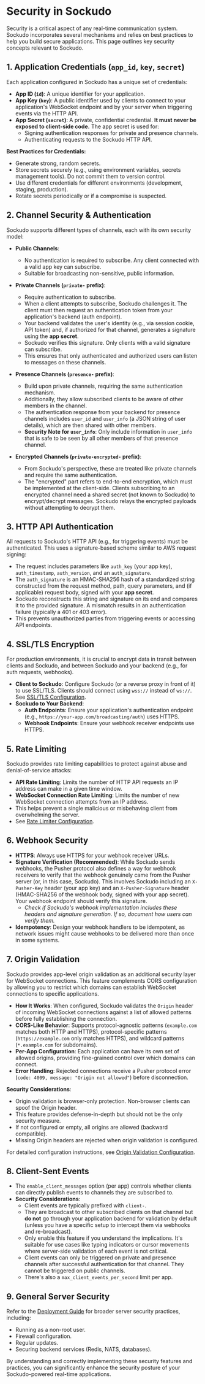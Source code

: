 # Security in Sockudo

Security is a critical aspect of any real-time communication system. Sockudo incorporates several mechanisms and relies on best practices to help you build secure applications. This page outlines key security concepts relevant to Sockudo.

## 1. Application Credentials (`app_id`, `key`, `secret`)

Each application configured in Sockudo has a unique set of credentials:

* **App ID (`id`)**: A unique identifier for your application.
* **App Key (`key`)**: A public identifier used by clients to connect to your application's WebSocket endpoint and by your server when triggering events via the HTTP API.
* **App Secret (`secret`)**: A private, confidential credential. **It must never be exposed to client-side code.** The app secret is used for:
    * Signing authentication responses for private and presence channels.
    * Authenticating requests to the Sockudo HTTP API.

**Best Practices for Credentials:**
* Generate strong, random secrets.
* Store secrets securely (e.g., using environment variables, secrets management tools). Do not commit them to version control.
* Use different credentials for different environments (development, staging, production).
* Rotate secrets periodically or if a compromise is suspected.

## 2. Channel Security & Authentication

Sockudo supports different types of channels, each with its own security model:

* **Public Channels**:
    * No authentication is required to subscribe. Any client connected with a valid app key can subscribe.
    * Suitable for broadcasting non-sensitive, public information.

* **Private Channels (`private-` prefix)**:
    * Require authentication to subscribe.
    * When a client attempts to subscribe, Sockudo challenges it. The client must then request an authentication token from your application's backend (auth endpoint).
    * Your backend validates the user's identity (e.g., via session cookie, API token) and, if authorized for that channel, generates a signature using the **app secret**.
    * Sockudo verifies this signature. Only clients with a valid signature can subscribe.
    * This ensures that only authenticated and authorized users can listen to messages on these channels.

* **Presence Channels (`presence-` prefix)**:
    * Build upon private channels, requiring the same authentication mechanism.
    * Additionally, they allow subscribed clients to be aware of other members in the channel.
    * The authentication response from your backend for presence channels includes `user_id` and `user_info` (a JSON string of user details), which are then shared with other members.
    * **Security Note for `user_info`**: Only include information in `user_info` that is safe to be seen by all other members of that presence channel.

* **Encrypted Channels (`private-encrypted-` prefix)**:
    * From Sockudo's perspective, these are treated like private channels and require the same authentication.
    * The "encrypted" part refers to end-to-end encryption, which must be implemented at the client-side. Clients subscribing to an encrypted channel need a shared secret (not known to Sockudo) to encrypt/decrypt messages. Sockudo relays the encrypted payloads without attempting to decrypt them.

## 3. HTTP API Authentication

All requests to Sockudo's HTTP API (e.g., for triggering events) must be authenticated. This uses a signature-based scheme similar to AWS request signing:

* The request includes parameters like `auth_key` (your app key), `auth_timestamp`, `auth_version`, and an `auth_signature`.
* The `auth_signature` is an HMAC-SHA256 hash of a standardized string constructed from the request method, path, query parameters, and (if applicable) request body, signed with your **app secret**.
* Sockudo reconstructs this string and signature on its end and compares it to the provided signature. A mismatch results in an authentication failure (typically a 401 or 403 error).
* This prevents unauthorized parties from triggering events or accessing API endpoints.

## 4. SSL/TLS Encryption

For production environments, it is crucial to encrypt data in transit between clients and Sockudo, and between Sockudo and your backend (e.g., for auth requests, webhooks).

* **Client to Sockudo**: Configure Sockudo (or a reverse proxy in front of it) to use SSL/TLS. Clients should connect using `wss://` instead of `ws://`. See [SSL/TLS Configuration](../guide/configuration/ssl.md).
* **Sockudo to Your Backend**:
    * **Auth Endpoints**: Ensure your application's authentication endpoint (e.g., `https://your-app.com/broadcasting/auth`) uses HTTPS.
    * **Webhook Endpoints**: Ensure your webhook receiver endpoints use HTTPS.

## 5. Rate Limiting

Sockudo provides rate limiting capabilities to protect against abuse and denial-of-service attacks:

* **API Rate Limiting**: Limits the number of HTTP API requests an IP address can make in a given time window.
* **WebSocket Connection Rate Limiting**: Limits the number of new WebSocket connection attempts from an IP address.
* This helps prevent a single malicious or misbehaving client from overwhelming the server.
* See [Rate Limiter Configuration](../guide/configuration/rate-limiter.md).

## 6. Webhook Security

* **HTTPS**: Always use HTTPS for your webhook receiver URLs.
* **Signature Verification (Recommended)**: While Sockudo sends webhooks, the Pusher protocol also defines a way for webhook receivers to verify that the webhook genuinely came from the Pusher server (or, in this case, Sockudo). This involves Sockudo including an `X-Pusher-Key` header (your app key) and an `X-Pusher-Signature` header (HMAC-SHA256 of the webhook body, signed with your app secret). Your webhook endpoint should verify this signature.
    * *Check if Sockudo's webhook implementation includes these headers and signature generation. If so, document how users can verify them.*
* **Idempotency**: Design your webhook handlers to be idempotent, as network issues might cause webhooks to be delivered more than once in some systems.

## 7. Origin Validation

Sockudo provides app-level origin validation as an additional security layer for WebSocket connections. This feature complements CORS configuration by allowing you to restrict which domains can establish WebSocket connections to specific applications.

* **How It Works**: When configured, Sockudo validates the `Origin` header of incoming WebSocket connections against a list of allowed patterns before fully establishing the connection.
* **CORS-Like Behavior**: Supports protocol-agnostic patterns (`example.com` matches both HTTP and HTTPS), protocol-specific patterns (`https://example.com` only matches HTTPS), and wildcard patterns (`*.example.com` for subdomains).
* **Per-App Configuration**: Each application can have its own set of allowed origins, providing fine-grained control over which domains can connect.
* **Error Handling**: Rejected connections receive a Pusher protocol error (`code: 4009, message: "Origin not allowed"`) before disconnection.

**Security Considerations**:
* Origin validation is browser-only protection. Non-browser clients can spoof the Origin header.
* This feature provides defense-in-depth but should not be the only security measure.
* If not configured or empty, all origins are allowed (backward compatible).
* Missing Origin headers are rejected when origin validation is configured.

For detailed configuration instructions, see [Origin Validation Configuration](../guide/configuration/origin-validation.md).

## 8. Client-Sent Events

* The `enable_client_messages` option (per app) controls whether clients can directly publish events to channels they are subscribed to.
* **Security Considerations**:
    * Client events are typically prefixed with `client-`.
    * They are broadcast to other subscribed clients on that channel but **do not** go through your application backend for validation by default (unless you have a specific setup to intercept them via webhooks and re-broadcast).
    * Only enable this feature if you understand the implications. It's suitable for use cases like typing indicators or cursor movements where server-side validation of each event is not critical.
    * Client events can only be triggered on private and presence channels after successful authentication for that channel. They cannot be triggered on public channels.
    * There's also a `max_client_events_per_second` limit per app.

## 9. General Server Security

Refer to the [Deployment Guide](../guide/deployment.md#security-best-practices) for broader server security practices, including:
* Running as a non-root user.
* Firewall configuration.
* Regular updates.
* Securing backend services (Redis, NATS, databases).

By understanding and correctly implementing these security features and practices, you can significantly enhance the security posture of your Sockudo-powered real-time applications.
